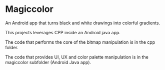 # Magiccolor
An Android app that turns black and white drawings into colorful gradients.


This projects leverages CPP inside an Android java app.

The code that performs the core of the bitmap manipulation is in the cpp folder.

The code that provides UI, UX and color palette manipulation is in the magiccolor subfolder (Android Java app).
